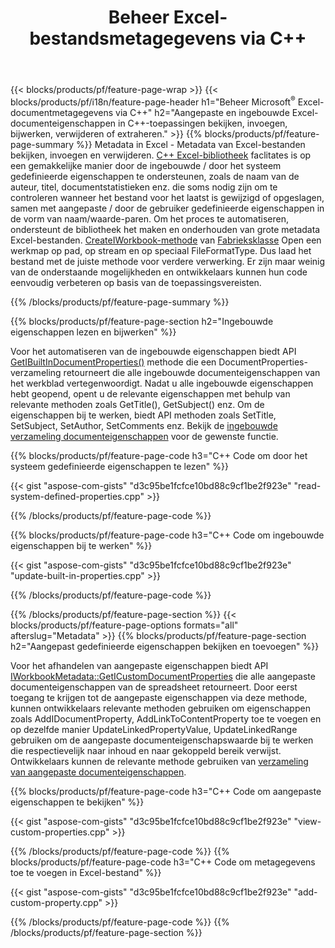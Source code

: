 ﻿---
title: Beheer Excel-bestandsmetagegevens via C++
url: /nl/cpp/metadata/
description: Metadata van Excel-bestanden bekijken, toevoegen, bewerken, verwijderen of extraheren met behulp van C++ bibliotheek
---
{{< blocks/products/pf/feature-page-wrap >}}
{{< blocks/products/pf/i18n/feature-page-header h1="Beheer Microsoft<sup>&reg;</sup> Excel-documentmetagegevens via C++" h2="Aangepaste en ingebouwde Excel-documenteigenschappen in C++-toepassingen bekijken, invoegen, bijwerken, verwijderen of extraheren." >}}
{{% blocks/products/pf/feature-page-summary %}}
Metadata in Excel - Metadata van Excel-bestanden bekijken, invoegen en verwijderen. [C++ Excel-bibliotheek](/cells/cpp/) faclitates is op een gemakkelijke manier door de ingebouwde / door het systeem gedefinieerde eigenschappen te ondersteunen, zoals de naam van de auteur, titel, documentstatistieken enz. die soms nodig zijn om te controleren wanneer het bestand voor het laatst is gewijzigd of opgeslagen, samen met aangepaste / door de gebruiker gedefinieerde eigenschappen in de vorm van naam/waarde-paren. Om het proces te automatiseren, ondersteunt de bibliotheek het maken en onderhouden van grote metadata Excel-bestanden. [CreateIWorkbook-methode](https://reference.aspose.com/cells/cpp/class/aspose.cells.factory#a93f7282b976d2a001d44198dedaceee8) van [Fabrieksklasse](https://reference.aspose.com/cells/cpp/class/aspose.cells.factory) Open een werkmap op pad, op stream en op speciaal FileFormatType. Dus laad het bestand met de juiste methode voor verdere verwerking. Er zijn maar weinig van de onderstaande mogelijkheden en ontwikkelaars kunnen hun code eenvoudig verbeteren op basis van de toepassingsvereisten. 
 
{{% /blocks/products/pf/feature-page-summary %}}

{{% blocks/products/pf/feature-page-section h2="Ingebouwde eigenschappen lezen en bijwerken" %}}

Voor het automatiseren van de ingebouwde eigenschappen biedt API [GetIBuiltInDocumentProperties()](https://reference.aspose.com/cells/cpp/class/aspose.cells.metadata.i_workbook_metadata) methode die een DocumentProperties-verzameling retourneert die alle ingebouwde documenteigenschappen van het werkblad vertegenwoordigt. Nadat u alle ingebouwde eigenschappen hebt geopend, opent u de relevante eigenschappen met behulp van relevante methoden zoals GetTitle(), GetSubject() enz. Om de eigenschappen bij te werken, biedt API methoden zoals SetTitle, SetSubject, SetAuthor, SetComments enz. Bekijk de [ingebouwde verzameling documenteigenschappen](https://reference.aspose.com/cells/cpp/class/aspose.cells.properties.i_built_in_document_property_collection) voor de gewenste functie.

{{% blocks/products/pf/feature-page-code h3="C++ Code om door het systeem gedefinieerde eigenschappen te lezen" %}}

{{< gist "aspose-com-gists" "d3c95be1fcfce10bd88c9cf1be2f923e" "read-system-defined-properties.cpp" >}}

{{% /blocks/products/pf/feature-page-code %}}

{{% blocks/products/pf/feature-page-code h3="C++ Code om ingebouwde eigenschappen bij te werken" %}}

{{< gist "aspose-com-gists" "d3c95be1fcfce10bd88c9cf1be2f923e" "update-built-in-properties.cpp" >}}

{{% /blocks/products/pf/feature-page-code %}}


{{% /blocks/products/pf/feature-page-section %}}
{{< blocks/products/pf/feature-page-options formats="all" afterslug="Metadata" >}}
{{% blocks/products/pf/feature-page-section h2="Aangepast gedefinieerde eigenschappen bekijken en toevoegen" %}}

Voor het afhandelen van aangepaste eigenschappen biedt API [IWorkbookMetadata::GetICustomDocumentProperties](https://reference.aspose.com/cells/cpp/class/aspose.cells.metadata.i_workbook_metadata#a69f0226813ce18c03ebc13b8ca691e79) die alle aangepaste documenteigenschappen van de spreadsheet retourneert. Door eerst toegang te krijgen tot de aangepaste eigenschappen via deze methode, kunnen ontwikkelaars relevante methoden gebruiken om eigenschappen zoals AddIDocumentProperty, AddLinkToContentProperty toe te voegen en op dezelfde manier UpdateLinkedPropertyValue, UpdateLinkedRange gebruiken om de aangepaste documenteigenschapswaarde bij te werken die respectievelijk naar inhoud en naar gekoppeld bereik verwijst. Ontwikkelaars kunnen de relevante methode gebruiken van [verzameling van aangepaste documenteigenschappen](https://reference.aspose.com/cells/cpp/class/aspose.cells.properties.i_custom_document_property_collection).

{{% blocks/products/pf/feature-page-code h3="C++ Code om aangepaste eigenschappen te bekijken" %}}

{{< gist "aspose-com-gists" "d3c95be1fcfce10bd88c9cf1be2f923e" "view-custom-properties.cpp" >}}

{{% /blocks/products/pf/feature-page-code %}}
{{% blocks/products/pf/feature-page-code h3="C++ Code om metagegevens toe te voegen in Excel-bestand" %}}

{{< gist "aspose-com-gists" "d3c95be1fcfce10bd88c9cf1be2f923e" "add-custom-property.cpp" >}}

{{% /blocks/products/pf/feature-page-code %}}
{{% /blocks/products/pf/feature-page-section %}}